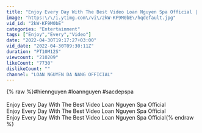 ```yaml
---
title: "Enjoy Every Day With The Best Video Loan Nguyen Spa Official | 927"
image: "https:\/\/i.ytimg.com\/vi\/2kW-KF9M0bE\/hqdefault.jpg"
vid_id: "2kW-KF9M0bE"
categories: "Entertainment"
tags: ["Enjoy","Every","Video"]
date: "2022-04-30T19:17:27+03:00"
vid_date: "2022-04-30T09:30:11Z"
duration: "PT10M12S"
viewcount: "210209"
likeCount: "7730"
dislikeCount: ""
channel: "LOAN NGUYEN DA NANG OFFICIAL"
---
```

{% raw %}#hiennguyen #loannguyen #sacdepspa<br /><br />Enjoy Every Day With The Best Video Loan Nguyen Spa Official<br />Enjoy Every Day With The Best Video Loan Nguyen Spa Official<br />Enjoy Every Day With The Best Video Loan Nguyen Spa Official{% endraw %}
